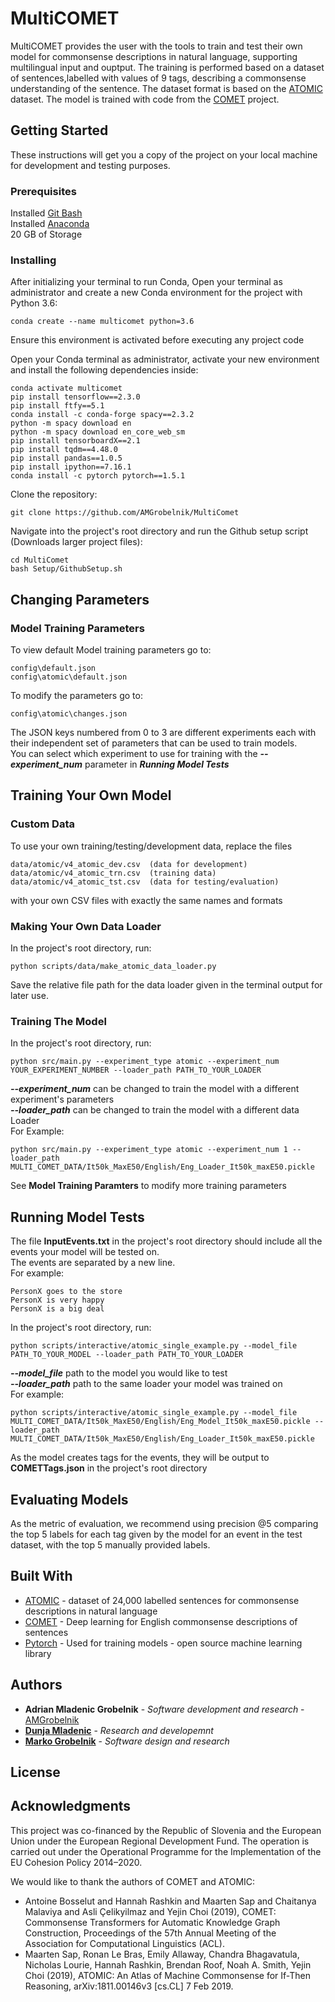 # MultiCOMET

MultiCOMET provides the user with the tools to train and test their own model for commonsense descriptions in natural language, supporting multilingual input and ouptput.
The training is performed based on a dataset of sentences,labelled with values of 9 tags, describing a commonsense understanding of the sentence.
The dataset format is based on the [ATOMIC](https://arxiv.org/pdf/1811.00146.pdf) dataset. The model is trained with code from the [COMET](https://github.com/atcbosselut/comet-commonsense) project.

## Getting Started

These instructions will get you a copy of the project on your local machine for development and testing purposes. 

### Prerequisites

Installed [Git Bash](https://git-scm.com/downloads)  
Installed [Anaconda](https://www.anaconda.com/products/individual)  
20 GB of Storage

### Installing
After initializing your terminal to run Conda,
Open your terminal as administrator and create a new Conda environment for the project with Python 3.6:
```
conda create --name multicomet python=3.6
```
Ensure this environment is activated before executing any project code  

Open your Conda terminal as administrator, activate your new environment and install the following dependencies inside:

```
conda activate multicomet
pip install tensorflow==2.3.0
pip install ftfy==5.1
conda install -c conda-forge spacy==2.3.2
python -m spacy download en
python -m spacy download en_core_web_sm
pip install tensorboardX==2.1
pip install tqdm==4.48.0
pip install pandas==1.0.5
pip install ipython==7.16.1
conda install -c pytorch pytorch==1.5.1
```
Clone the repository:
```
git clone https://github.com/AMGrobelnik/MultiComet
```
Navigate into the project's root directory and run the Github setup script (Downloads larger project files):
```
cd MultiComet
bash Setup/GithubSetup.sh
```
## Changing Parameters

### Model Training Parameters
To view default Model training parameters go to:
```
config\default.json  
config\atomic\default.json
```
To modify the parameters go to:
```
config\atomic\changes.json
```
The JSON keys numbered from 0 to 3 are different experiments each with their independent set of parameters that can be used to train models.  
You can select which experiment to use for training with the ***--experiment_num*** parameter in ***Running Model Tests***
## Training Your Own Model  
### Custom Data  
To use your own training/testing/development data, replace the files
```
data/atomic/v4_atomic_dev.csv  (data for development)
data/atomic/v4_atomic_trn.csv  (training data)
data/atomic/v4_atomic_tst.csv  (data for testing/evaluation)
```
with your own CSV files with exactly the same names and formats

### Making Your Own Data Loader  
In the project's root directory, run:
```
python scripts/data/make_atomic_data_loader.py
```
Save the relative file path for the data loader given in the terminal output for later use.

### Training The Model  
In the project's root directory, run:
```
python src/main.py --experiment_type atomic --experiment_num YOUR_EXPERIMENT_NUMBER --loader_path PATH_TO_YOUR_LOADER
```
***--experiment_num*** can be changed to train the model with a different experiment's parameters  
***--loader_path*** can be changed to train the model with a different data Loader  
For Example:
```
python src/main.py --experiment_type atomic --experiment_num 1 --loader_path MULTI_COMET_DATA/It50k_MaxE50/English/Eng_Loader_It50k_maxE50.pickle
```
See **Model Training Paramters** to modify more training parameters

## Running Model Tests
The file **InputEvents.txt** in the project's root directory should include all the events your model will be tested on.  
The events are separated by a new line.  
For example:
```
PersonX goes to the store
PersonX is very happy 
PersonX is a big deal
```
In the project's root directory, run:
```
python scripts/interactive/atomic_single_example.py --model_file PATH_TO_YOUR_MODEL --loader_path PATH_TO_YOUR_LOADER
```
***--model_file*** path to the model you would like to test  
***--loader_path*** path to the same loader your model was trained on  
For example:
```
python scripts/interactive/atomic_single_example.py --model_file MULTI_COMET_DATA/It50k_MaxE50/English/Eng_Model_It50k_maxE50.pickle --loader_path MULTI_COMET_DATA/It50k_MaxE50/English/Eng_Loader_It50k_maxE50.pickle
```
As the model creates tags for the events, they will be output to **COMETTags.json** in the project's root directory
## Evaluating Models
As the metric of evaluation, we recommend using precision @5 comparing the top 5 labels for each tag given by the model for an event in the test dataset, with the top 5 manually provided labels.

## Built With

* [ATOMIC](https://arxiv.org/pdf/1811.00146.pdf) - dataset of 24,000 labelled sentences for commonsense descriptions in natural language 
* [COMET](https://github.com/atcbosselut/comet-commonsense) - Deep learning for English commonsense descriptions of sentences
* [Pytorch](https://pytorch.org/) - Used for training models - open source machine learning library

## Authors

* **Adrian Mladenic Grobelnik** - *Software development and research* - [AMGrobelnik](https://github.com/AMGrobelnik)
* [**Dunja Mladenic**](https://ailab.ijs.si/dunja_mladenic/) - *Research and developemnt*
* [**Marko Grobelnik**](https://ailab.ijs.si/marko_grobelnik/) - *Software design and research*

## License

## Acknowledgments
This project was co-financed by the Republic of Slovenia and the European Union under the European Regional Development Fund. The operation is carried out under the Operational Programme for the Implementation of the EU Cohesion Policy 2014–2020.

We would like to thank the authors of COMET and ATOMIC:  

- Antoine Bosselut and Hannah Rashkin and Maarten Sap and Chaitanya Malaviya and Asli Çelikyilmaz and Yejin Choi (2019), COMET: Commonsense Transformers for Automatic Knowledge Graph Construction, Proceedings of the 57th Annual Meeting of the Association for Computational Linguistics (ACL).
- Maarten Sap, Ronan Le Bras, Emily Allaway, Chandra Bhagavatula, Nicholas Lourie, Hannah Rashkin, Brendan Roof, Noah A. Smith, Yejin Choi (2019), ATOMIC: An Atlas of Machine Commonsense for If-Then Reasoning, arXiv:1811.00146v3 [cs.CL] 7 Feb 2019.


